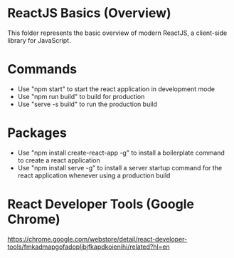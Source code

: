 # ReactJS Basics (Overview)
This folder represents the basic overview of modern ReactJS, a client-side library for JavaScript.

# Commands
- Use "npm start" to start the react application in development mode
- Use "npm run build" to build for production
- Use "serve -s build" to run the production build

# Packages
- Use "npm install create-react-app -g" to install a boilerplate command to create a react application
- Use "npm install serve -g" to install a server startup command for the react application whenever using a production build

# React Developer Tools (Google Chrome)
https://chrome.google.com/webstore/detail/react-developer-tools/fmkadmapgofadopljbjfkapdkoienihi/related?hl=en
